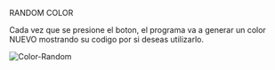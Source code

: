 RANDOM COLOR

Cada vez que se presione el boton, el programa va a generar un color NUEVO mostrando su codigo por si deseas utilizarlo.



![Color-Random](https://github.com/Albert00012/RandomColor/assets/132966091/594346a0-e7d0-425a-a38b-46c84fc36185)
